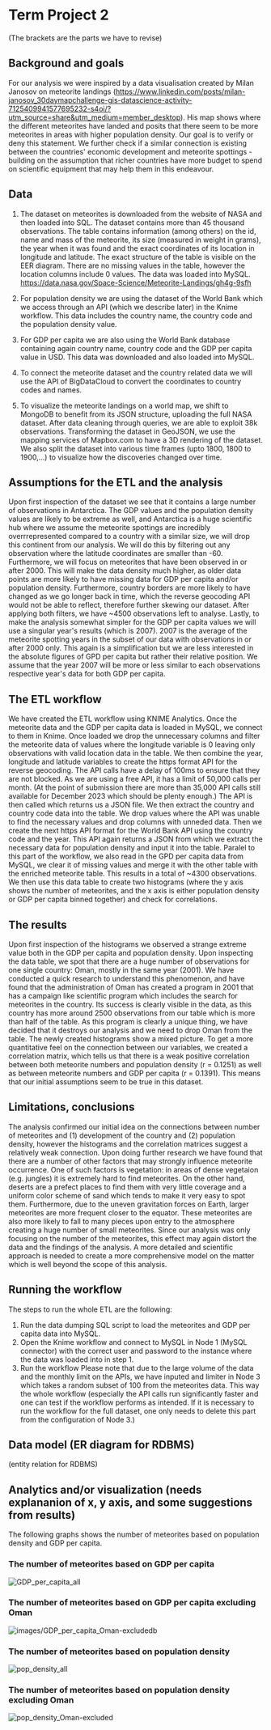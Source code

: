 # Term Project 2　

(The brackets are the parts we have to revise)

## Background and goals

For our analysis we were inspired by a data visualisation created by Milan Janosov on meteorite landings (https://www.linkedin.com/posts/milan-janosov_30daymapchallenge-gis-datascience-activity-7125409941577695232-s4oi/?utm_source=share&utm_medium=member_desktop). His map shows where the different meteorites have landed and posits that there seem to be more meteorites in areas with higher population density. Our goal is to verify or deny this statement. We further check if a similar connection is existing between the countries' economic development and meteorite spottings - building on the assumption that richer countries have more budget to spend on scientific equipment that may help them in this endeavour. 

## Data

1. The dataset on meteorites is downloaded from the website of NASA and then loaded into SQL. The dataset contains more than 45 thousand observations. The table contains information (among others) on the id, name and mass of the meteorite, its size (measured in weight in grams), the year when it was found and the exact coordinates of its location in longitude and latitude. The exact structure of the table is visible on the EER diagram. There are no missing values in the table, however the location columns include 0 values. The data was loaded into MySQL.
 https://data.nasa.gov/Space-Science/Meteorite-Landings/gh4g-9sfh

2. For population density we are using the dataset of the World Bank which we access through an API (which we describe later) in the Knime workflow. This data includes the country name, the country code and the population density value.
3. For GDP per capita we are also using the World Bank database containing again country name, country code and the GDP per capita value in USD. This data was downloaded and also loaded into MySQL.
4. To connect the meteorite dataset and the country related data we will use the API of BigDataCloud to convert the coordinates to country codes and names. 
5. To visualize the meteorite landings on a world map, we shift to MongoDB to benefit from its JSON structure, uploading the full NASA dataset. After data cleaning through queries, we are able to exploit 38k observations. Transforming the dataset in GeoJSON, we use the mapping services of Mapbox.com to have a 3D rendering of the dataset. We also split the dataset into various time frames (upto 1800, 1800 to 1900,...) to visualize how the discoveries changed over time.

## Assumptions for the ETL and the analysis
Upon first inspection of the dataset we see that it contains a large number of observations in Antarctica. The GDP values and the population density values are likely to be extreme as well, and Antarctica is a huge scientific hub where we assume the meteorite spottings are incredibly overrrepresented compared to a country with a similar size, we will drop this continent from our analysis. We will do this by filtering out any observation where the latitude coordinates are smaller than -60.
Furthermore, we will focus on meteorites that have been observed in or after 2000. This will make the data density much higher, as older data points are more likely to have missing data for GDP per capita and/or population density. Furthermore, country borders are more likely to have changed as we go longer back in time, which the reverse geocoding API would not be able to reflect, therefore further skewing our dataset. After applying both filters, we have ~4500 observations left to analyse.
Lastly, to make the analysis somewhat simpler for the GDP per capita values we will use a singular year's results (which is 2007). 2007 is the average of the meteorite spotting years in the subset of our data with observations in or after 2000 only. This again is a simplification but we are less interested in the absolute figures of GPD per capita but rather their relative position. We assume that the year 2007 will be more or less similar to each observations respective year's data for both GDP per capita.


## The ETL workflow

We have created the ETL workflow using KNIME Analytics. Once the meteorite data and the GDP per capita data is loaded in MySQL, we connect to them in Knime. Once loaded we drop the unnecessary columns and filter the meteorite data of values where the longitude variable is 0 leaving only observations with valid location data in the table. We then combine the year, longitude and latitude variables to create the https format API for the reverse geocoding. The API calls have a delay of 100ms to ensure that they are not blocked. As we are using a free API, it has a limit of 50,000 calls per month. (At the point of submission there are more than 35,000 API calls still available for December 2023 which should be plenty enough.) The API is then called which returns us a JSON file. We then extract the country and country code data into the table. We drop values where the API was unable to find the necessary values and drop columns with unneded data. Then we create the next https API format for the World Bank API using the country code and the year. This API again returns a JSON from which we extract the necessary data for population density and input it into the table.
Paralel to this part of the workflow, we also read in the GPD per capita data from MySQL, we clear it of missing values and merge it with the other table with the enriched meteorite table. This results in a total of ~4300 observations. We then use this data table to create two histograms (where the y axis shows the number of meteorites, and the x axis is either population density or GDP per capita binned together) and check for correlations. 

## The results
Upon first inspection of the histograms we observed a strange extreme value both in the GDP per capita and population density. Upon inspecting the data table, we spot that there are a huge number of observations for one single country: Oman, mostly in the same year (2001). We have conducted a quick research to understand this phenomenon, and have found that the administration of Oman has created a program in 2001 that has a campaign like scientific program which includes the search for meteorites in the country. Its success is clearly visible in the data, as this country has more around 2500 observations from our table which is more than half of the table. As this program is clearly a unique thing, we have decided that it destroys our analysis and we need to drop Oman from the table. The newly created histograms show a mixed picture. To get a more quantitative feel on the connection between our variables, we created a correlation matrix, which tells us that there is a weak positive correlation between both meteorite numbers and population density (r = 0.1251) as well as between meteorite numbers and GDP per capita (r = 0.1391). This means that our initial assumptions seem to be true in this dataset.


## Limitations, conclusions
The analysis confirmed our initial idea on the connections between number of meteorites and (1) development of the country and (2) population density, however the histograms and the correlation matrices suggest a relatively weak connection. Upon doing further research we have found that there are a number of other factors that may strongly influence meteorite occurrence. One of such factors is vegetation: in areas of dense vegetaion (e.g. jungles) it is extremely hard to find meteorites. On the other hand, deserts are a prefect places to find them with very little coverage and a uniform color scheme of sand which tends to make it very easy to spot them. Furthermore, due to the uneven gravitation forces on Earth, larger meteorites are more frequent closer to the equator. These meteorites are also more likely to fall to many pieces upon entry to the atmosphere creating a huge number of small meteorites. Since our analysis was only focusing on the number of the meteorites, this effect may again distort the data and the findings of the analysis. A more detailed and scientific approach is needed to create a more comprehensive model on the matter which is well beyond the scope of this analysis.

## Running the workflow
The steps to run the whole ETL are the following:
1. Run the data dumping SQL script to load the meteorites and GDP per capita data into MySQL.
2. Open the Knime workflow and connect to MySQL in Node 1 (MySQL connector) with the correct user and password to the instance where the data was loaded into in step 1.
3. Run the workflow
   Please note that due to the large volume of the data and the monthly limit on the APIs, we have inputed and limiter in Node 3 which takes a random subset of 100 from the meteorites data. This way the whole workflow (especially the API calls run significantly faster and one can test if the workflow performs as intended. If it is necessary to run the workflow for the full dataset, one only needs to delete this part from the configuration of Node 3.)


## Data model (ER diagram for RDBMS)
(entity relation for RDBMS)

## Analytics and/or visualization (needs explananion of x, y axis, and some suggestions from results)

The following graphs shows the number of meteorites based on population density and GDP per capita. 

### The number of meteorites based on GDP per capita

![GDP_per_capita_all](images/GDP_per_capita_all.png)

### The number of meteorites based on GDP per capita excluding Oman

![images/GDP_per_capita_Oman-excludedb](images/GDP_per_capita_Oman-excluded.png)

### The number of meteorites based on population density

![pop_density_all](images/pop_density_all.png)

### The number of meteorites based on population density excluding Oman

![pop_density_Oman-excluded](images/pop_density_Oman-excluded.png)
